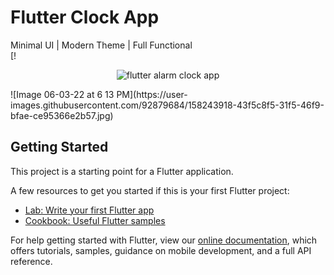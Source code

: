 # Flutter Clock App
Minimal UI | Modern Theme | Full Functional<br>
[!

<p align="center">
  <img src="flutter_clock_app.png" alt="flutter alarm clock app" title="Screenshot">
</p>![Image 06-03-22 at 6 13 PM](https://user-images.githubusercontent.com/92879684/158243918-43f5c8f5-31f5-46f9-bfae-ce95366e2b57.jpg)





## Getting Started

This project is a starting point for a Flutter application.

A few resources to get you started if this is your first Flutter project:

- [Lab: Write your first Flutter app](https://flutter.dev/docs/get-started/codelab)
- [Cookbook: Useful Flutter samples](https://flutter.dev/docs/cookbook)

For help getting started with Flutter, view our
[online documentation](https://flutter.dev/docs), which offers tutorials,
samples, guidance on mobile development, and a full API reference.
